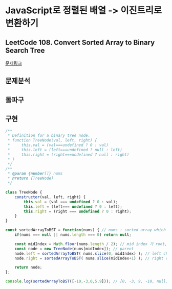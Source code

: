 # JavaScript로 정렬된 배열 -> 이진트리로 변환하기 
## LeetCode 108. Convert Sorted Array to Binary Search Tree

[문제링크](https://leetcode.com/problems/convert-sorted-array-to-binary-search-tree/)

## 문제분석 

## 돌파구

## 구현
```javascript
/**
 * Definition for a binary tree node.
 * function TreeNode(val, left, right) {
 *     this.val = (val===undefined ? 0 : val)
 *     this.left = (left===undefined ? null : left)
 *     this.right = (right===undefined ? null : right)
 * }
 */
/**
 * @param {number[]} nums
 * @return {TreeNode}
 */

class TreeNode {
    constructor(val, left, right) {
        this.val = (val === undefined ? 0 : val); 
        this.left = (left=== undefined ? 0 : left); 
        this.right = (right === undefined ? 0 : right); 
    }
}

const sortedArrayToBST = function(nums) { // nums : sorted array which contains numbers
    if(nums === null || nums.length === 0) return null;

    const midIndex = Math.floor(nums.length / 2); // mid index 가 root, parent 가 되어야한다.
    const node = new TreeNode(nums[midIndex]); // parent 
    node.left = sortedArrayToBST( nums.slice(0, midIndex) ); // left child, 가운데 전까지의 배열 재귀로 보냄
    node.right = sortedArrayToBST( nums.slice(midIndex+1) ); // right child, 가운데 뒤에 배열 재귀로 보냄

    return node;
};

console.log(sortedArrayToBST([-10,-3,0,5,9])); // [0, -3, 9, -10, null, 5];
```